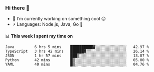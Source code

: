 ### Hi there 👋

<!--
**nodejh/nodejh** is a ✨ _special_ ✨ repository because its `README.md` (this file) appears on your GitHub profile.

Here are some ideas to get you started:

- 🔭 I’m currently working on ...
- 🌱 I’m currently learning ...
- 👯 I’m looking to collaborate on ...
- 🤔 I’m looking for help with ...
- 💬 Ask me about ...
- 📫 How to reach me: ...
- 😄 Pronouns: ...
- ⚡ Fun fact: ...
-->

- 🔭 I’m currently working on something cool :wink:
- ⚡ Languages: Node.js, Java, Go :thought_balloon:

📊 **This week I spent my time on**

<!--START_SECTION:waka-->
```text
Java         6 hrs 5 mins    ██████████▓░░░░░░░░░░░░░░   42.97 % 
TypeScript   3 hrs 42 mins   ██████▓░░░░░░░░░░░░░░░░░░   26.14 % 
JSON         1 hr 57 mins    ███▒░░░░░░░░░░░░░░░░░░░░░   13.87 % 
Python       42 mins         █▒░░░░░░░░░░░░░░░░░░░░░░░   05.00 % 
YAML         40 mins         █▒░░░░░░░░░░░░░░░░░░░░░░░   04.76 % 
```
<!--END_SECTION:waka-->


<!--
:traffic_light: **Visitors**

![visitors](https://visitor-badge.glitch.me/badge?page_id=nodejh.nodejh)
-->
